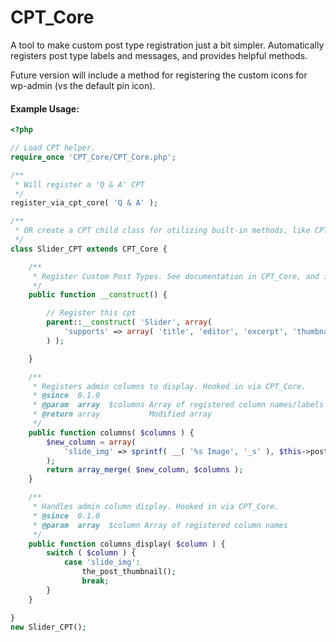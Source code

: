 CPT_Core
=========

A tool to make custom post type registration just a bit simpler. Automatically registers post type labels and messages, and provides helpful methods.

Future version will include a method for registering the custom icons for wp-admin (vs the default pin icon).

#### Example Usage:
```php
<?php

// Load CPT helper.
require_once 'CPT_Core/CPT_Core.php';

/**
 * Will register a 'Q & A' CPT
 */
register_via_cpt_core( 'Q & A' );

/**
 * OR create a CPT child class for utilizing built-in methods, like CPT_Core::columns, and CPT_Core::columns_display
 */
class Slider_CPT extends CPT_Core {

	/**
	 * Register Custom Post Types. See documentation in CPT_Core, and in wp-includes/post.php
	 */
	public function __construct() {

		// Register this cpt
		parent::__construct( 'Slider', array(
			'supports' => array( 'title', 'editor', 'excerpt', 'thumbnail' ),
		) );

	}

	/**
	 * Registers admin columns to display. Hooked in via CPT_Core.
	 * @since  0.1.0
	 * @param  array  $columns Array of registered column names/labels
	 * @return array           Modified array
	 */
	public function columns( $columns ) {
		$new_column = array(
			'slide_img' => sprintf( __( '%s Image', '_s' ), $this->post_type( 'singular' ) ),
		);
		return array_merge( $new_column, $columns );
	}

	/**
	 * Handles admin column display. Hooked in via CPT_Core.
	 * @since  0.1.0
	 * @param  array  $column Array of registered column names
	 */
	public function columns_display( $column ) {
		switch ( $column ) {
			case 'slide_img':
				the_post_thumbnail();
				break;
		}
	}

}
new Slider_CPT();
```
